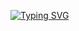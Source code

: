 <a href="https://git.io/typing-svg"><img src="https://readme-typing-svg.demolab.com?font=Fira+Code&weight=600&size=25&pause=1000&color=36BCF7&center=true&vCenter=true&width=435&lines=Hello%2C+I'm+a+Software+Developer;I+love+building+cool+things;Always+learning+and+growing" alt="Typing SVG" /></a>
